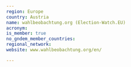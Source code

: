 ```yaml
---
region: Europe
country: Austria
name: wahlbeobachtung.org (Election-Watch.EU)
acronym: 
is_member: true
no_gndem_member_countries: 
regional_network: 
website: www.wahlbeobachtung.org/en/

---
```

